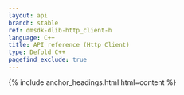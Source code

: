 ```yaml
---
layout: api
branch: stable
ref: dmsdk-dlib-http_client-h
language: C++
title: API reference (Http Client)
type: Defold C++
pagefind_exclude: true
---
```

{% include anchor_headings.html html=content %}